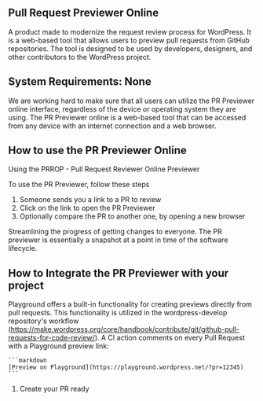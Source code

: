 

## Pull Request Previewer Online
A product made to modernize the request review process for WordPress. It is a web-based tool that allows users to preview pull requests from GitHub repositories. The tool is designed to be used by developers, designers, and other contributors to the WordPress project.

## System Requirements: None
We are working hard to make sure that all users can utilize the PR Previewer online interface, regardless of the device or operating system they are using. The PR Previewer online is a web-based tool that can be accessed from any device with an internet connection and a web browser.

## How to use the PR Previewer Online
Using the PRROP - Pull Request Reviewer Online Previewer

To use the PR Previewer, follow these steps
1. Someone sends you a link to a PR to review
2. Click on the link to open the PR Previewer
3. Optionally compare the PR to another one, by opening a new browser

Streamlining the progress of getting changes to everyone. 
The PR previewer is essentially a snapshot at a point in time of the software lifecycle.

## How to Integrate the PR Previewer with your project
Playground offers a built-in functionality for creating previews directly from pull requests. This functionality is utilized in the wordpress-develop repository's workflow (https://make.wordpress.org/core/handbook/contribute/git/github-pull-requests-for-code-review/). A CI action comments on every Pull Request with a Playground preview link:
    
    ```markdown
    [Preview on Playground](https://playground.wordpress.net/?pr=12345)
    ```     

1. Create your PR ready


